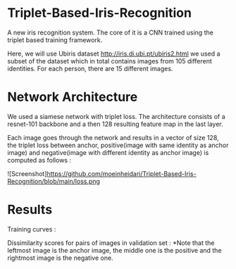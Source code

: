 # Triplet-Based-Iris-Recognition
A new iris recognition system. The core of it is a CNN trained using the triplet based training framework.



Here, we will use Ubiris dataset http://iris.di.ubi.pt/ubiris2.html we used a subset of the dataset which in total contains images from 105 different identities.
For each person, there are 15 different images.

# Network Architecture 
We used a siamese network with triplet loss. The architecture consists of a resnet-101 backbone and a then 128 resulting feature map in the last layer.


Each image goes through the network and results in a vector of size 128, the triplet loss between anchor, positive(image with same identity as anchor image) and  negative(image with different identity as anchor image)  is computed as follows :

![Screenshot]https://github.com/moeinheidari/Triplet-Based-Iris-Recognition/blob/main/loss.png
# Results
Training curves :

Dissimilarity scores for pairs of images in validation set :
*Note that the leftmost image is the anchor image, the middle one is the positive and the rightmost image is the negative one.

